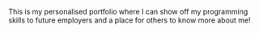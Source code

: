 This is my personalised portfolio where I can show off my programming skills to future employers and a place for others to know more about me!
